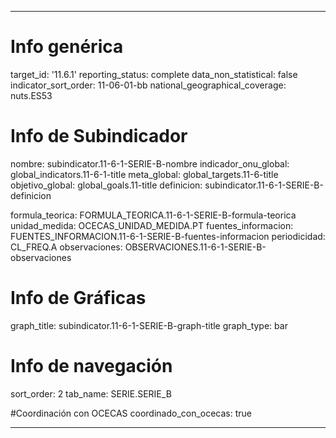 ---

# Info genérica
target_id: '11.6.1'
reporting_status: complete
data_non_statistical: false
indicator_sort_order: 11-06-01-bb
national_geographical_coverage: nuts.ES53

# Info de Subindicador
nombre: subindicator.11-6-1-SERIE-B-nombre
indicador_onu_global: global_indicators.11-6-1-title
meta_global: global_targets.11-6-title
objetivo_global: global_goals.11-title
definicion: subindicator.11-6-1-SERIE-B-definicion

formula_teorica: FORMULA_TEORICA.11-6-1-SERIE-B-formula-teorica
unidad_medida: OCECAS_UNIDAD_MEDIDA.PT
fuentes_informacion: FUENTES_INFORMACION.11-6-1-SERIE-B-fuentes-informacion
periodicidad: CL_FREQ.A
observaciones: OBSERVACIONES.11-6-1-SERIE-B-observaciones
# Info de Gráficas
graph_title: subindicator.11-6-1-SERIE-B-graph-title
graph_type: bar

# Info de navegación
sort_order: 2
tab_name: SERIE.SERIE_B

#Coordinación con OCECAS
coordinado_con_ocecas: true

---